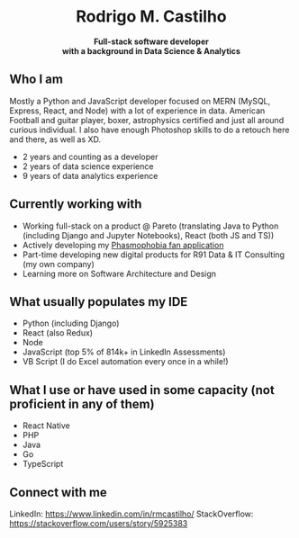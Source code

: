 # <center>Rodrigo M. Castilho</center>
<center><b><span style="fontsize: 4em">Full-stack software developer</span></center>
<center>with a background in Data Science & Analytics</center></b>

## Who I am
Mostly a Python and JavaScript developer focused on MERN (MySQL, Express, React, and Node) with a lot of experience in data. American Football and guitar player, boxer, astrophysics certified and just all around curious individual. I also have enough Photoshop skills to do a retouch here and there, as well as XD.
  - 2 years and counting as a developer
  - 2 years of data science experience
  - 9 years of data analytics experience

## Currently working with
- Working full-stack on a product @ Pareto (translating Java to Python (including Django and Jupyter Notebooks), React (both JS and TS))
- Actively developing my [Phasmophobia fan application](http://phasmophobia-app.com/)
- Part-time developing new digital products for R91 Data & IT Consulting (my own company)
- Learning more on Software Architecture and Design

## What usually populates my IDE
- Python (including Django)
- React (also Redux)
- Node
- JavaScript (top 5% of 814k+ in LinkedIn Assessments)
- VB Script (I do Excel automation every once in a while!)

## What I use or have used in some capacity (not proficient in any of them)
- React Native
- PHP
- Java
- Go
- TypeScript

## Connect with me
LinkedIn: https://www.linkedin.com/in/rmcastilho/
StackOverflow: https://stackoverflow.com/users/story/5925383
